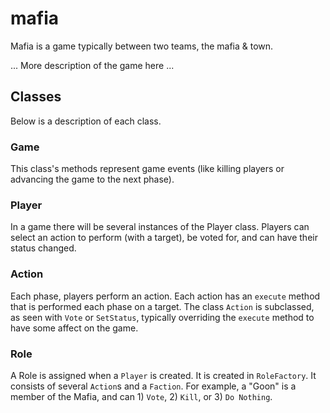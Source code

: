 # mafia
Mafia is a game typically between two teams, the mafia & town.

... More description of the game here ...

## Classes
Below is a description of each class.
### Game
This class's methods represent game events (like killing players or advancing the game to the next phase).
### Player
In a game there will be several instances of the Player class.  Players can select an action to perform (with a target), be voted for, and can have their status changed.
### Action
Each phase, players perform an action.  Each action has an `execute` method that is performed each phase on a target.  The class `Action` is subclassed, as seen with `Vote` or `SetStatus`, typically overriding the `execute` method to have some affect on the game.
### Role
A Role is assigned when a `Player` is created.  It is created in `RoleFactory`.  It consists of several `Action`s and a `Faction`.  For example, a "Goon" is a member of the Mafia, and can 1) `Vote`, 2) `Kill`, or 3) `Do Nothing`.
